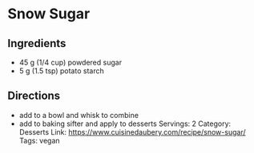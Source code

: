# Snow Sugar
## Ingredients
- 45 g (1/4 cup) powdered sugar
- 5 g (1.5 tsp) potato starch
## Directions
- add to a bowl and whisk to combine
- add to baking sifter and apply to desserts
Servings: 2
Category: Desserts
Link: https://www.cuisinedaubery.com/recipe/snow-sugar/
Tags: vegan

